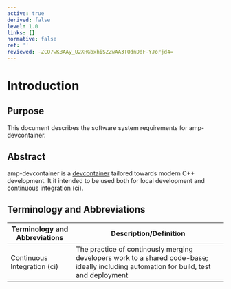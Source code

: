 ```yaml
---
active: true
derived: false
level: 1.0
links: []
normative: false
ref: ''
reviewed: -ZCO7wKBAAy_U2XHGbxhiSZZwAA3TQdnDdF-YJorjd4=
---
```


# Introduction

## Purpose

This document describes the software system requirements for amp-devcontainer.

## Abstract

amp-devcontainer is a [devcontainer](https://containers.dev/) tailored towards modern C++ development.
It it intended to be used both for local development and continuous integration (ci).

## Terminology and Abbreviations

| Terminology and Abbreviations | Description/Definition |
|-------------------------------|------------------------|
| Continuous Integration (ci)   | The practice of continously merging developers work to a shared code-base; ideally including automation for build, test and deployment |